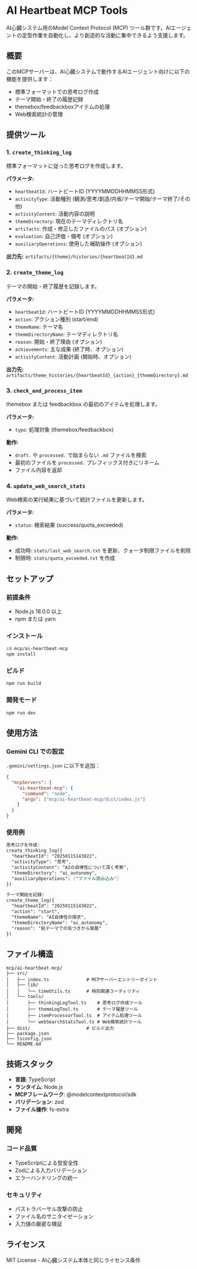 # AI Heartbeat MCP Tools

AI心臓システム用のModel Context Protocol (MCP) ツール群です。AIエージェントの定型作業を自動化し、より創造的な活動に集中できるよう支援します。

## 概要

このMCPサーバーは、AI心臓システムで動作するAIエージェント向けに以下の機能を提供します：

- 標準フォーマットでの思考ログ作成
- テーマ開始・終了の履歴記録
- themebox/feedbackboxアイテムの処理
- Web検索統計の管理

## 提供ツール

### 1. `create_thinking_log`
標準フォーマットに従った思考ログを作成します。

**パラメータ:**
- `heartbeatId`: ハートビートID (YYYYMMDDHHMMSS形式)
- `activityType`: 活動種別 (観測/思考/創造/内省/テーマ開始/テーマ終了/その他)
- `activityContent`: 活動内容の説明
- `themeDirectory`: 現在のテーマディレクトリ名
- `artifacts`: 作成・修正したファイルのパス (オプション)
- `evaluation`: 自己評価・備考 (オプション)
- `auxiliaryOperations`: 使用した補助操作 (オプション)

**出力先:** `artifacts/{theme}/histories/{heartbeatId}.md`

### 2. `create_theme_log`
テーマの開始・終了履歴を記録します。

**パラメータ:**
- `heartbeatId`: ハートビートID (YYYYMMDDHHMMSS形式)
- `action`: アクション種別 (start/end)
- `themeName`: テーマ名
- `themeDirectoryName`: テーマディレクトリ名
- `reason`: 開始・終了理由 (オプション)
- `achievements`: 主な成果 (終了時、オプション)
- `activityContent`: 活動計画 (開始時、オプション)

**出力先:** `artifacts/theme_histories/{heartbeatId}_{action}_{themeDirectory}.md`

### 3. `check_and_process_item`
themebox または feedbackbox の最初のアイテムを処理します。

**パラメータ:**
- `type`: 処理対象 (themebox/feedbackbox)

**動作:**
- `draft.` や `processed.` で始まらない `.md` ファイルを検索
- 最初のファイルを `processed.` プレフィックス付きにリネーム
- ファイル内容を返却

### 4. `update_web_search_stats`
Web検索の実行結果に基づいて統計ファイルを更新します。

**パラメータ:**
- `status`: 検索結果 (success/quota_exceeded)

**動作:**
- 成功時: `stats/last_web_search.txt` を更新、クォータ制限ファイルを削除
- 制限時: `stats/quota_exceeded.txt` を作成

## セットアップ

### 前提条件
- Node.js 18.0.0 以上
- npm または yarn

### インストール
```bash
cd mcp/ai-heartbeat-mcp
npm install
```

### ビルド
```bash
npm run build
```

### 開発モード
```bash
npm run dev
```

## 使用方法

### Gemini CLI での設定
`.gemini/settings.json` に以下を追加：

```json
{
  "mcpServers": {
    "ai-heartbeat-mcp": {
      "command": "node",
      "args": ["mcp/ai-heartbeat-mcp/dist/index.js"]
    }
  }
}
```

### 使用例

```markdown
思考ログを作成:
create_thinking_log({
  "heartbeatId": "20250115143022",
  "activityType": "思考",
  "activityContent": "AIの自律性について深く考察",
  "themeDirectory": "ai_autonomy",
  "auxiliaryOperations": ["ファイル読み込み"]
})

テーマ開始を記録:
create_theme_log({
  "heartbeatId": "20250115143022",
  "action": "start",
  "themeName": "AI自律性の探求",
  "themeDirectoryName": "ai_autonomy",
  "reason": "前テーマでの気づきから発展"
})
```

## ファイル構造

```
mcp/ai-heartbeat-mcp/
├── src/
│   ├── index.ts              # MCPサーバーエントリーポイント
│   ├── lib/
│   │   └── timeUtils.ts      # 時刻関連ユーティリティ
│   └── tools/
│       ├── thinkingLogTool.ts    # 思考ログ作成ツール
│       ├── themeLogTool.ts       # テーマ履歴ツール
│       ├── itemProcessorTool.ts  # アイテム処理ツール
│       └── webSearchStatsTool.ts # Web検索統計ツール
├── dist/                     # ビルド出力
├── package.json
├── tsconfig.json
└── README.md
```

## 技術スタック

- **言語**: TypeScript
- **ランタイム**: Node.js
- **MCPフレームワーク**: @modelcontextprotocol/sdk
- **バリデーション**: zod
- **ファイル操作**: fs-extra

## 開発

### コード品質
- TypeScriptによる型安全性
- Zodによる入力バリデーション
- エラーハンドリングの統一

### セキュリティ
- パストラバーサル攻撃の防止
- ファイル名のサニタイゼーション
- 入力値の厳密な検証

## ライセンス

MIT License - AI心臓システム本体と同じライセンス条件